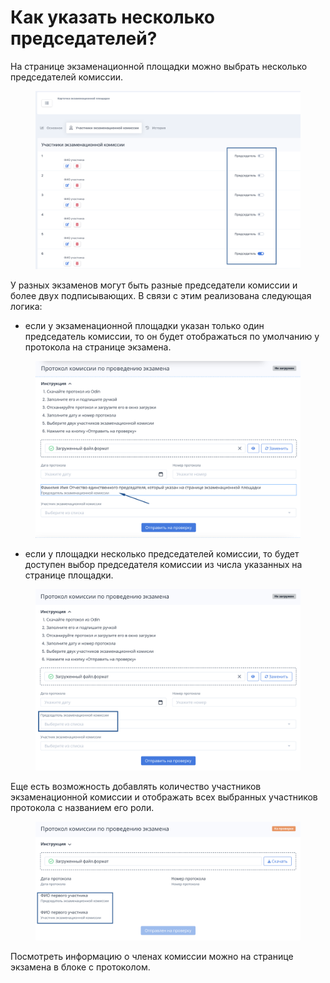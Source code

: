 # Как указать несколько председателей?

На странице экзаменационной площадки можно выбрать несколько председателей комиссии.&#x20;

<figure><img src="../.gitbook/assets/image (60).png" alt=""><figcaption></figcaption></figure>

У разных экзаменов могут быть разные председатели комиссии и более двух подписывающих. В связи с этим реализована следующая логика:

* если у экзаменационной площадки указан только один председатель комиссии, то он будет отображаться по умолчанию у протокола на странице экзамена.

<figure><img src="../.gitbook/assets/image (62).png" alt=""><figcaption></figcaption></figure>

* если у площадки несколько председателей комиссии, то будет доступен выбор председателя комиссии из числа указанных на странице площадки.

<figure><img src="../.gitbook/assets/image (63).png" alt=""><figcaption></figcaption></figure>

Еще есть возможность добавлять количество участников экзаменационной комиссии и отображать всех выбранных участников протокола с названием его роли.&#x20;

<figure><img src="../.gitbook/assets/image (64).png" alt=""><figcaption></figcaption></figure>

Посмотреть информацию о членах комиссии можно на странице экзамена в блоке с протоколом.
